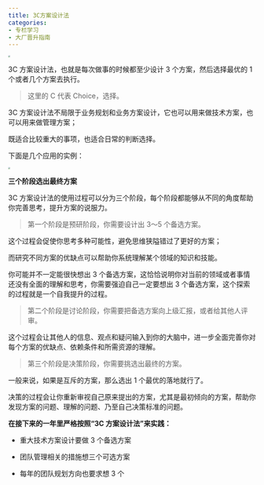 ```yaml
---
title: 3C方案设计法
categories: 
- 专栏学习
- 大厂晋升指南
---
```


<img src="https://img-blog.csdnimg.cn/a9b29cf300ee4172a94c6587f086c246.png" style="zoom:25%;" />

3C 方案设计法，也就是每次做事的时候都至少设计 3 个方案，然后选择最优的 1 个或者几个方案去执行。

> 这里的 C 代表 Choice，选择。

3C 方案设计法不局限于业务规划和业务方案设计，它也可以用来做技术方案，也可以用来做管理方案；

既适合比较重大的事项，也适合日常的判断选择。

下面是几个应用的实例：

<img src="https://img-blog.csdnimg.cn/ef3d7576451540e0be38a785c4446e70.png" style="zoom:25%;" />

**三个阶段选出最终方案**

3C 方案设计法的使用过程可以分为三个阶段，每个阶段都能够从不同的角度帮助你完善思考，提升方案的说服力。

> 第一个阶段是预研阶段，你需要设计出 3～5 个备选方案。

这个过程会促使你思考多种可能性，避免思维狭隘错过了更好的方案；

而研究不同方案的优缺点可以帮助你系统理解某个领域的知识和技能。

你可能并不一定能很快想出 3 个备选方案，这恰恰说明你对当前的领域或者事情还没有全面的理解和思考，你需要强迫自己一定要想出 3 个备选方案，这个探索的过程就是一个自我提升的过程。

> 第二个阶段是讨论阶段，你需要把备选方案向上级汇报，或者给其他人评审。

这个过程会让其他人的信息、观点和疑问输入到你的大脑中，进一步全面完善你对每个方案的优缺点、依赖条件和所需资源的理解。

> 第三个阶段是决策阶段，你需要挑选出最终的方案。

一般来说，如果是互斥的方案，那么选出 1 个最优的落地就行了。

决策的过程会让你重新审视自己原来提出的方案，尤其是最初倾向的方案，帮助你发现方案的问题、理解的问题、乃至自己决策标准的问题。

**在接下来的一年里严格按照“3C 方案设计法”来实践：**

* 重大技术方案设计要做 3 个备选方案

* 团队管理相关的措施想三个可选方案

* 每年的团队规划方向也要求想 3 个